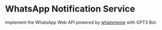 # WhatsApp Notification Service

Implement the WhatsApp Web API powered by [whatsmeow](https://go.mau.fi/whatsmeow) with GPT3 Bot.

